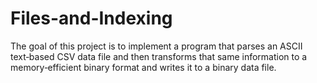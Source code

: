 # Files-and-Indexing
The goal of this project is to implement a program that parses an ASCII text‑based CSV data file and then transforms that same information to a memory‑efficient binary format and writes it to a binary data file.
